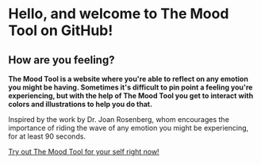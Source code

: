 # Hello, and welcome to The Mood Tool on GitHub!

## How are you feeling?

**The Mood Tool is a website where you're able to reflect on any emotion you might be having. Sometimes it's difficult to pin point a feeling you're experiencing, but with the help of The Mood Tool you get to interact with colors and illustrations to help you do that.**

Inspired by the work by Dr. Joan Rosenberg, whom encourages the importance of riding the wave of any emotion you might be experiencing, for at least 90 seconds.

[Try out The Mood Tool for your self right now!](https://themoodtool.com)
